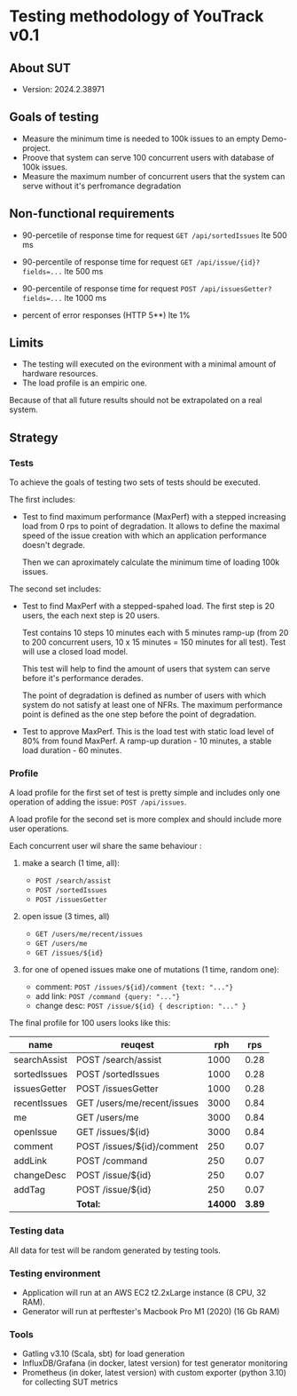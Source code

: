 # Testing methodology of YouTrack v0.1

## About SUT

- Version: 2024.2.38971

## Goals of testing

- Measure the minimum time is needed to 100k issues to an empty Demo-project.
- Proove that system can serve 100 concurrent users with database of 100k issues.
- Measure the maximum number of concurrent users that the system can serve without it's perfromance degradation

## Non-functional requirements

- 90-percetile of response time for request `GET /api/sortedIssues` lte 500 ms

- 90-percentile of response time for request `GET /api/issue/{id}?fields=...` lte 500 ms

- 90-percentile of response time for request `POST /api/issuesGetter?fields=...` lte 1000 ms

- percent of error responses (HTTP 5**) lte 1%

## Limits

- The testing will executed on the evironment with a minimal amount of hardware resources.
- The load profile is an empiric one.

Because of that all future results should not be extrapolated on a real system.

## Strategy

### Tests

To achieve the goals of testing two sets of tests should be executed.

The first includes:

- Test to find maximum performance (MaxPerf) with a stepped increasing load from 0 rps to point of degradation. It allows to define the maximal speed of the issue creation with which an application performance doesn't degrade.

   Then we can aproximately calculate the minimum time of loading 100k issues.

The second set includes:

- Test to find MaxPerf with a stepped-spahed load. The first step is 20 users, the each next step is 20 users.

   Test contains 10 steps 10 minutes each with 5 minutes ramp-up (from 20 to 200 concurrent users, 10 x 15 minutes = 150 minutes for all test). Test will use a closed load model.

   This test will help to find the amount of users that system can serve before it's performance derades.

   The point of degradation is defined as number of users with which system do not satisfy at least one of NFRs. The maximum performance point is defined as the one step before the point of degradation.

- Test to approve MaxPerf. This is the load test with static load level of 80% from found MaxPerf. A ramp-up duration - 10 minutes, a stable load duration - 60 minutes.

### Profile

A load profile for the first set of test is pretty simple and includes only one operation of adding the issue: `POST /api/issues`.

A load profile for the second set is more complex and should include more user operations.

Each concurrent user wil share the same behaviour :

1. make a search (1 time, all):
   - `POST /search/assist`
   - `POST /sortedIssues`
   - `POST /issuesGetter`

2. open issue (3 times, all)
   - `GET /users/me/recent/issues`
   - `GET /users/me`
   - `GET /issues/${id}`

3. for one of opened issues make one of mutations (1 time, random one):
   - comment: `POST /issues/${id}/comment {text: "..."}`
   - add link: `POST /command {query: "..."}`
   - change desc: `POST /issue/${id} { description: "..." }`

The final profile for 100 users looks like this:

| name | reuqest | rph | rps |
| --- | --- | --- | --- |
| searchAssist | POST /search/assist | 1000 | 0.28 |
| sortedIssues | POST /sortedIssues | 1000 | 0.28 |
| issuesGetter | POST /issuesGetter | 1000 | 0.28 |
| recentIssues | GET /users/me/recent/issues | 3000 | 0.84 |
| me | GET /users/me | 3000 | 0.84 |
| openIssue | GET /issues/${id} | 3000 | 0.84 |
| comment | POST /issues/${id}/comment | 250 | 0.07 |
| addLink | POST /command | 250 | 0.07 |
| changeDesc | POST /issue/${id} | 250 | 0.07 |
| addTag | POST /issue/${id} | 250 | 0.07 |
|| **Total:** | **14000** | **3.89** |

### Testing data

All data for test will be random generated by testing tools.

### Testing environment

- Application will run at an AWS EC2 t2.2xLarge instance (8 CPU, 32 RAM).
- Generator will run at perftester's Macbook Pro M1 (2020) (16 Gb RAM)

### Tools

- Gatling v3.10 (Scala, sbt)  for load generation
- InfluxDB/Grafana (in docker, latest version) for test generator monitoring
- Prometheus (in doker, latest version) with custom exporter (python 3.10) for collecting SUT metrics
